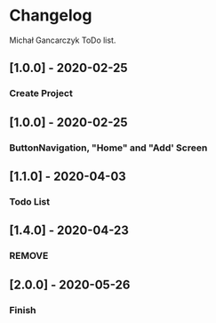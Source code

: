 # Changelog

Michał Gancarczyk ToDo list.

## [1.0.0] - 2020-02-25

### Create Project

## [1.0.0] - 2020-02-25

### ButtonNavigation, "Home" and "Add' Screen

## [1.1.0] - 2020-04-03

### Todo List

## [1.4.0] - 2020-04-23

### REMOVE

## [2.0.0] - 2020-05-26

### Finish